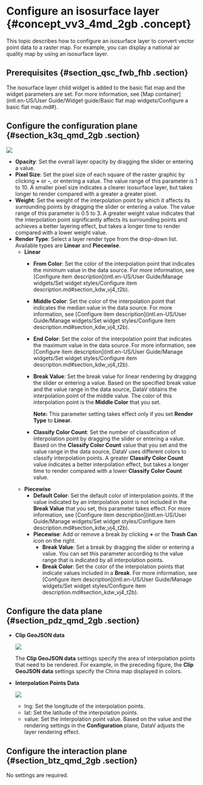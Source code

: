 # Configure an isosurface layer {#concept_vv3_4md_2gb .concept}

This topic describes how to configure an isosurface layer to convert vector point data to a raster map. For example, you can display a national air quality map by using an isosurface layer.

## Prerequisites {#section_qsc_fwb_fhb .section}

The isosurface layer child widget is added to the basic flat map and the widget parameters are set. For more information, see [Map container](intl.en-US/User Guide/Widget guide/Basic flat map widgets/Configure a basic flat map.md#).

## Configure the configuration plane {#section_k3q_qmd_2gb .section}

![](http://static-aliyun-doc.oss-cn-hangzhou.aliyuncs.com/assets/img/80671/155808667041113_en-US.png)

-   **Opacity**: Set the overall layer opacity by dragging the slider or entering a value.
-   **Pixel Size**: Set the pixel size of each square of the raster graphic by clicking **+** or **-**, or entering a value. The value range of this parameter is 1 to 10. A smaller pixel size indicates a clearer isosurface layer, but takes longer to render compared with a greater a greater pixel.
-   **Weight**: Set the weight of the interpolation point by which it affects its surrounding points by dragging the slider or entering a value. The value range of this parameter is 0.5 to 3. A greater weight value indicates that the interpolation point significantly affects its surrounding points and achieves a better layering effect, but takes a longer time to render compared with a lower weight value.
-   **Render Type**: Select a layer render type from the drop-down list. Available types are **Linear** and **Piecewise**.
    -   **Linear**
        -   **From Color**: Set the color of the interpolation point that indicates the minimum value in the data source. For more information, see [Configure item description](intl.en-US/User Guide/Manage widgets/Set widget styles/Configure item description.md#section_kdw_vj4_t2b).
        -   **Middle Color**: Set the color of the interpolation point that indicates the median value in the data source. For more information, see [Configure item description](intl.en-US/User Guide/Manage widgets/Set widget styles/Configure item description.md#section_kdw_vj4_t2b).
        -   **End Color**: Set the color of the interpolation point that indicates the maximum value in the data source. For more information, see [Configure item description](intl.en-US/User Guide/Manage widgets/Set widget styles/Configure item description.md#section_kdw_vj4_t2b).
        -   **Break Value**: Set the break value for linear rendering by dragging the slider or entering a value. Based on the specified break value and the value range in the data source, DataV obtains the interpolation point of the middle value. The color of this interpolation point is the **Middle Color** that you set.

            **Note:** This parameter setting takes effect only if you set **Render Type** to **Linear**.

        -   **Classify Color Count**: Set the number of classification of interpolation point by dragging the slider or entering a value. Based on the **Classify Color Count** value that you set and the value range in the data source, DataV uses different colors to classify interpolation points. A greater **Classify Color Count** value indicates a better interpolation effect, but takes a longer time to render compared with a lower **Classify Color Count** value.
    -   **Piecewise**
        -   **Default Color**: Set the default color of interpolation points. If the value indicated by an interpolation point is not included in the **Break Value** that you set, this parameter takes effect. For more information, see [Configure item description](intl.en-US/User Guide/Manage widgets/Set widget styles/Configure item description.md#section_kdw_vj4_t2b).
        -   **Piecewise**: Add or remove a break by clicking **+** or the **Trash Can** icon on the right.
            -   **Break Value**: Set a break by dragging the slider or entering a value. You can set this parameter according to the value range that is indicated by all interpolation points.
            -   **Break Color**: Set the color of the interpolation points that indicate values included in a **Break**. For more information, see [Configure item description](intl.en-US/User Guide/Manage widgets/Set widget styles/Configure item description.md#section_kdw_vj4_t2b).

## Configure the data plane {#section_pdz_qmd_2gb .section}

-   **Clip GeoJSON data**

    ![](http://static-aliyun-doc.oss-cn-hangzhou.aliyuncs.com/assets/img/80671/155808667041114_en-US.png)

    The **Clip GeoJSON data** settings specify the area of interpolation points that need to be rendered. For example, in the preceding figure, the **Clip GeoJSON data** settings specify the China map displayed in colors.

-   **Interpolation Points Data**

    ![](http://static-aliyun-doc.oss-cn-hangzhou.aliyuncs.com/assets/img/80671/155808667041117_en-US.png)

    -   lng: Set the longitude of the interpolation points.
    -   lat: Set the latitude of the interpolation points.
    -   value: Set the interpolation point value. Based on the value and the rendering settings in the **Configuration** plane, DataV adjusts the layer rendering effect.

## Configure the interaction plane {#section_btz_qmd_2gb .section}

No settings are required.


